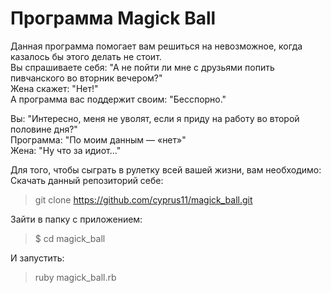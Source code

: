 Программа Magick Ball
=====================

Данная программа помогает вам решиться на невозможное, когда казалось бы этого делать не стоит.</br>
Вы спрашиваете себя: "А не пойти ли мне с друзьями попить пивчанского во вторник вечером?"</br>
Жена скажет: "Нет!"</br>
А программа вас поддержит своим: "Бесспорно."</br>

Вы: "Интересно, меня не уволят, если я приду на работу во второй половине дня?"</br>
Программа: "По моим данным — «нет»"</br>
Жена: "Ну что за идиот..."</br>

Для того, чтобы сыграть в рулетку всей вашей жизни, вам необходимо:</br>
Скачать данный репозиторий себе:</br>
> git clone https://github.com/cyprus11/magick_ball.git

Зайти в папку с приложением:<br/>
> $ cd magick_ball

И запустить:<br/>
> ruby magick_ball.rb
